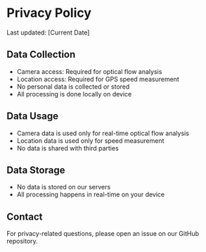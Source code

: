    # Privacy Policy

   Last updated: [Current Date]

   ## Data Collection
   - Camera access: Required for optical flow analysis
   - Location access: Required for GPS speed measurement
   - No personal data is collected or stored
   - All processing is done locally on device

   ## Data Usage
   - Camera data is used only for real-time optical flow analysis
   - Location data is used only for speed measurement
   - No data is shared with third parties

   ## Data Storage
   - No data is stored on our servers
   - All processing happens in real-time on your device

   ## Contact
   For privacy-related questions, please open an issue on our GitHub repository.
